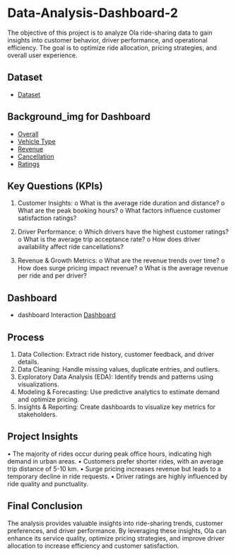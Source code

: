 # Data-Analysis-Dashboard-2
The objective of this project is to analyze Ola ride-sharing data to gain insights into customer behavior, driver performance, and operational efficiency. The goal is to optimize ride allocation, pricing strategies, and overall user experience.

## Dataset
- <a href="https://github.com/Nikhilrchandan/Data-Analysis-Dashboard-2/blob/main/Bookings-100000-Rows.xlsx">Dataset</a>

## Background_img for Dashboard
- <a href="https://github.com/Nikhilrchandan/Data-Analysis-Dashboard-2/blob/main/Slide1.PNG">Overall</a>
- <a href="https://github.com/Nikhilrchandan/Data-Analysis-Dashboard-2/blob/main/Slide2.PNG">Vehicle Type</a>
- <a href="https://github.com/Nikhilrchandan/Data-Analysis-Dashboard-2/blob/main/Slide3.PNG">Revenue</a>
- <a href="https://github.com/Nikhilrchandan/Data-Analysis-Dashboard-2/blob/main/Slide4.PNG">Cancellation</a>
- <a href="https://github.com/Nikhilrchandan/Data-Analysis-Dashboard-2/blob/main/Slide5.PNG">Ratings</a>


## Key Questions (KPIs)

1.	Customer Insights:
o	What is the average ride duration and distance?
o	What are the peak booking hours?
o	What factors influence customer satisfaction ratings?

3.	Driver Performance:
o	Which drivers have the highest customer ratings?
o	What is the average trip acceptance rate?
o	How does driver availability affect ride cancellations?

5.	Revenue & Growth Metrics:
o	What are the revenue trends over time?
o	How does surge pricing impact revenue?
o	What is the average revenue per ride and per driver?

## Dashboard
- dashboard Interaction <a href="https://github.com/Nikhilrchandan/Data-Analysis-Dashboard-2/blob/main/Ola_Analytics.pbix">Dashboard</a>

## Process
1.	Data Collection: Extract ride history, customer feedback, and driver details.
2.	Data Cleaning: Handle missing values, duplicate entries, and outliers.
3.	Exploratory Data Analysis (EDA): Identify trends and patterns using visualizations.
4.	Modeling & Forecasting: Use predictive analytics to estimate demand and optimize pricing.
5.	Insights & Reporting: Create dashboards to visualize key metrics for stakeholders.
   

## Project Insights
•	The majority of rides occur during peak office hours, indicating high demand in urban areas.
•	Customers prefer shorter rides, with an average trip distance of 5-10 km.
•	Surge pricing increases revenue but leads to a temporary decline in ride requests.
•	Driver ratings are highly influenced by ride quality and punctuality.

## Final Conclusion
The analysis provides valuable insights into ride-sharing trends, customer preferences, and driver performance.
By leveraging these insights, Ola can enhance its service quality, optimize pricing strategies, 
and improve driver allocation to increase efficiency and customer satisfaction.


